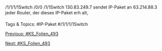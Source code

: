 /1/1/1/1Switch
/0/0
/1/1Switch
130.83.249.7 sendet IP-Paket an 63.214.88.3
jeder Router, der dieses IP-Paket erh alt,

   Tags & Topics:
   #IP-Paket
   #/1/1/1/1Switch

[Previous: #KS_Folien_493](KS_Folien_493.md)

[Next: #KS_Folien_493](KS_Folien_493.md)